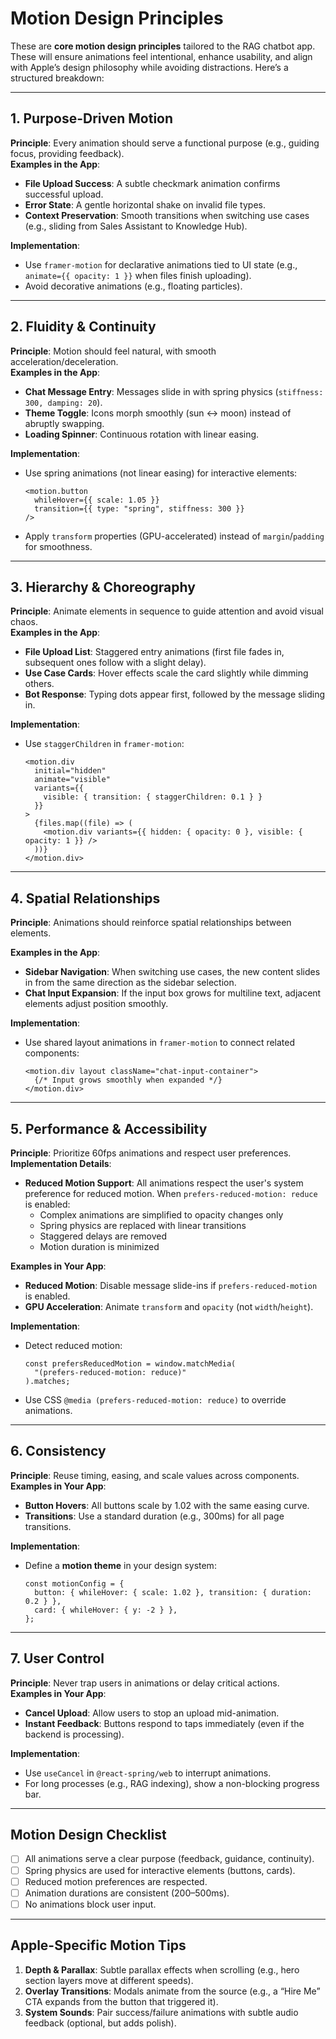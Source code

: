 # Motion Design Principles

These are **core motion design principles** tailored to the RAG chatbot app. These will ensure animations feel intentional, enhance usability, and align with Apple’s design philosophy while avoiding distractions. Here’s a structured breakdown:

---

## **1. Purpose-Driven Motion**

**Principle**: Every animation should serve a functional purpose (e.g., guiding focus, providing feedback).  
**Examples in the App**:

- **File Upload Success**: A subtle checkmark animation confirms successful upload.
- **Error State**: A gentle horizontal shake on invalid file types.
- **Context Preservation**: Smooth transitions when switching use cases (e.g., sliding from Sales Assistant to Knowledge Hub).

**Implementation**:

- Use `framer-motion` for declarative animations tied to UI state (e.g., `animate={{ opacity: 1 }}` when files finish uploading).
- Avoid decorative animations (e.g., floating particles).

---

## **2. Fluidity & Continuity**

**Principle**: Motion should feel natural, with smooth acceleration/deceleration.  
**Examples in the App**:

- **Chat Message Entry**: Messages slide in with spring physics (`stiffness: 300, damping: 20`).
- **Theme Toggle**: Icons morph smoothly (sun ↔ moon) instead of abruptly swapping.
- **Loading Spinner**: Continuous rotation with linear easing.

**Implementation**:

- Use spring animations (not linear easing) for interactive elements:

  ```tsx
  <motion.button
    whileHover={{ scale: 1.05 }}
    transition={{ type: "spring", stiffness: 300 }}
  />
  ```

- Apply `transform` properties (GPU-accelerated) instead of `margin`/`padding` for smoothness.

---

## **3. Hierarchy & Choreography**

**Principle**: Animate elements in sequence to guide attention and avoid visual chaos.  
**Examples in the App**:

- **File Upload List**: Staggered entry animations (first file fades in, subsequent ones follow with a slight delay).
- **Use Case Cards**: Hover effects scale the card slightly while dimming others.
- **Bot Response**: Typing dots appear first, followed by the message sliding in.

**Implementation**:

- Use `staggerChildren` in `framer-motion`:

  ```tsx
  <motion.div
    initial="hidden"
    animate="visible"
    variants={{
      visible: { transition: { staggerChildren: 0.1 } }
    }}
  >
    {files.map((file) => (
      <motion.div variants={{ hidden: { opacity: 0 }, visible: { opacity: 1 }} />
    ))}
  </motion.div>
  ```

---

## **4. Spatial Relationships**

**Principle**: Animations should reinforce spatial relationships between elements.

**Examples in the App**:

- **Sidebar Navigation**: When switching use cases, the new content slides in from the same direction as the sidebar selection.
- **Chat Input Expansion**: If the input box grows for multiline text, adjacent elements adjust position smoothly.

**Implementation**:

- Use shared layout animations in `framer-motion` to connect related components:

  ```tsx
  <motion.div layout className="chat-input-container">
    {/* Input grows smoothly when expanded */}
  </motion.div>
  ```

---

## **5. Performance & Accessibility**

**Principle**: Prioritize 60fps animations and respect user preferences.  
**Implementation Details**:

- **Reduced Motion Support**: All animations respect the user's system preference for reduced motion. When `prefers-reduced-motion: reduce` is enabled:
  - Complex animations are simplified to opacity changes only
  - Spring physics are replaced with linear transitions
  - Staggered delays are removed
  - Motion duration is minimized

**Examples in Your App**:

- **Reduced Motion**: Disable message slide-ins if `prefers-reduced-motion` is enabled.
- **GPU Acceleration**: Animate `transform` and `opacity` (not `width`/`height`).

**Implementation**:

- Detect reduced motion:

  ```tsx
  const prefersReducedMotion = window.matchMedia(
    "(prefers-reduced-motion: reduce)"
  ).matches;
  ```

- Use CSS `@media (prefers-reduced-motion: reduce)` to override animations.

---

## **6. Consistency**

**Principle**: Reuse timing, easing, and scale values across components.  
**Examples in Your App**:

- **Button Hovers**: All buttons scale by 1.02 with the same easing curve.
- **Transitions**: Use a standard duration (e.g., 300ms) for all page transitions.

**Implementation**:

- Define a **motion theme** in your design system:

  ```tsx
  const motionConfig = {
    button: { whileHover: { scale: 1.02 }, transition: { duration: 0.2 } },
    card: { whileHover: { y: -2 } },
  };
  ```

---

## **7. User Control**

**Principle**: Never trap users in animations or delay critical actions.  
**Examples in Your App**:

- **Cancel Upload**: Allow users to stop an upload mid-animation.
- **Instant Feedback**: Buttons respond to taps immediately (even if the backend is processing).

**Implementation**:

- Use `useCancel` in `@react-spring/web` to interrupt animations.
- For long processes (e.g., RAG indexing), show a non-blocking progress bar.

---

## **Motion Design Checklist**

- [ ] All animations serve a clear purpose (feedback, guidance, continuity).
- [ ] Spring physics are used for interactive elements (buttons, cards).
- [ ] Reduced motion preferences are respected.
- [ ] Animation durations are consistent (200–500ms).
- [ ] No animations block user input.

---

## **Apple-Specific Motion Tips**

1. **Depth & Parallax**: Subtle parallax effects when scrolling (e.g., hero section layers move at different speeds).
2. **Overlay Transitions**: Modals animate from the source (e.g., a “Hire Me” CTA expands from the button that triggered it).
3. **System Sounds**: Pair success/failure animations with subtle audio feedback (optional, but adds polish).
